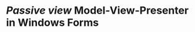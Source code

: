 *Passive view* Model-View-Presenter in Windows Forms
====================================================